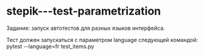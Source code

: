 # stepik---test-parametrization
Задание: запуск автотестов для разных языков интерфейса.

Тест должен запускаться с параметром language следующей командой:
pytest --language=fr test_items.py
